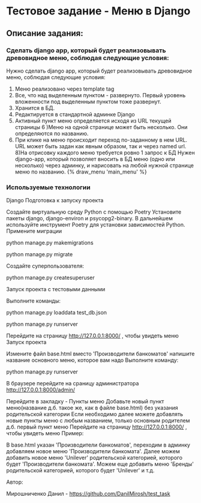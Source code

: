 # Тестовое задание - Меню в Django

## Описание задания:

### Сделать django app, который будет реализовывать древовидное меню, соблюдая следующие условия:

Нужно сделать django app, который будет реализовывать древовидное меню, соблюдая следующие условия:
1) Меню реализовано через template tag
2) Все, что над выделенным пунктом - развернуто. Первый уровень вложенности под выделенным пунктом тоже развернут.
3) Хранится в БД.
4) Редактируется в стандартной админке Django
5) Активный пункт меню определяется исходя из URL текущей страницы
6 )Меню на одной странице может быть несколько. Они определяются по названию.
7) При клике на меню происходит переход по-заданному в нем URL. URL может быть задан как явным образом, так и через named url.
8)На отрисовку каждого меню требуется ровно 1 запрос к БД
 Нужен django-app, который позволяет вносить в БД меню (одно или несколько) через админку, и нарисовать на любой нужной странице меню по названию.
 {% draw_menu 'main_menu' %}

### Используемые технологии

Django
Подготовка к запуску проекта

Создайте виртуальную среду Python с помощью Poetry
Установите пакеты django, django-environ и psycopg2-binary.
В дальнейшем используйте инструмент Poetry для установки зависимостей Python.
Примените миграции

python manage.py makemigrations

python manage.py migrate

Создайте суперпользователя:

python manage.py createsuperuser

Запуск проекта с тестовыми данными

Выполните команды:

python manage.py loaddata test_db.json

python manage.py runserver

Перейдите на страницу http://127.0.0.1:8000/ , чтобы увидеть меню
Запуск проекта

Измените файл base.html вместо 'Производители банкоматов' напишите название основного меню, которое вам надо
Выполните команду:

python manage.py runserver

В браузере перейдите на сраницу администратора http://127.0.0.1:8000/admin/

Перейдите в закладку - Пункты меню
Добавьте новый пункт меню(название д.б. такое же, как в файле base.html) без указания родительской категории
Если необходимо далее можете добавлять новые пункты меню с любым названием, только основным родителем д.б. первый пункт меню
Перейдите на страницу http://127.0.0.1:8000/ , чтобы увидеть меню
Пример:

В base.html указан 'Производители банкоматов', переходим в админку добавляем новое меню 'Производители банкомата'. Далее можем добавить новое меню 'Unilever' родительской категорией, которого будет 'Производители банкомата'. Можем еще добавить меню 'Бренды' родительской категорией, которого будет 'Unilever' и т.д.

Автор:

Мирошниченко Данил  -  https://github.com/DanilMirosh/test_task